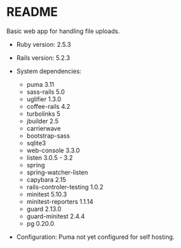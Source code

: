 # README

Basic web app for handling file uploads. 

* Ruby version: 2.5.3
* Rails version: 5.2.3

* System dependencies:

  * puma 3.11
  * sass-rails 5.0
  * uglifier 1.3.0
  * coffee-rails 4.2
  * turbolinks 5
  * jbuilder 2.5
  * carrierwave
  * bootstrap-sass
  * sqlite3
  * web-console 3.3.0
  * listen 3.0.5 - 3.2
  * spring
  * spring-watcher-listen
  * capybara 2.15
  * rails-controler-testing 1.0.2
  * minitest 5.10.3
  * minitest-reporters 1.1.14
  * guard 2.13.0
  * guard-minitest 2.4.4
  * pg 0.20.0
  

* Configuration:
  Puma not yet configured for self hosting.

